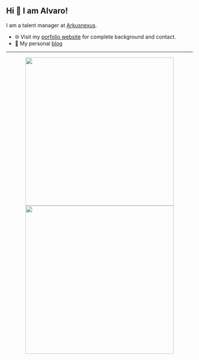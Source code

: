 

## Hi 👋 I am Alvaro! 
I am a talent manager at [Arkusnexus](https://www.arkusnexus.com/). 

- 🌐 Visit my [porfolio website](https://alvaromunozmx.github.io/alvaromunozmx/) for complete background and contact.
- 👋 My personal [blog](https://alvaromunozmx.github.io/blog/)

---
<p align = "center">
  <img src = "https://github-readme-stats.vercel.app/api?username=alvaromunozmx" width = 400>
  <img src = "https://github-readme-streak-stats.herokuapp.com?user=alvaromunozmx&theme=dark&hide_border=true" width = 400>
</p>


<!--
<a href="https://app.daily.dev/alvaromunozmx"><img src="https://api.daily.dev/devcards/bd772817a2c14180b275e7ac9c02dc53.png?r=7n3" width="400" alt="Alvaro's Dev Card"/></a>

**alvaromunozmx/alvaromunozmx** is a ✨ _special_ ✨ repository because its `README.md` (this file) appears on your GitHub profile.

Here are some ideas to get you started:

- 🔭 I’m currently working on ...
- 🌱 I’m currently learning ...
- 👯 I’m looking to collaborate on ...
- 🤔 I’m looking for help with ...
- 💬 Ask me about ...
- 📫 How to reach me: ...
- 😄 Pronouns: ...
- ⚡ Fun fact: ...
-->
